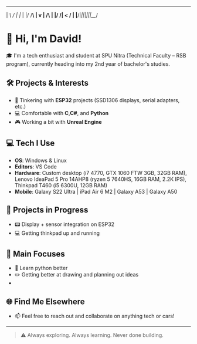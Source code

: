  __   __  _ ___ _  ____  
| _\ /  \| |_  | |/ /__\ 
| v | /\ | |/ /|   < \/ |
|__/|_||_|_|___|_|\_\__/ 



# 👋 Hi, I'm David!

🎓 I'm a tech enthusiast and student at SPU Nitra (Technical Faculty – RSB program), currently heading into my 2nd year of bachelor's studies.

## 🛠️ Projects & Interests

- 🔧 Tinkering with **ESP32** projects (SSD1306 displays, serial adapters, etc.)
- 💻 Comfortable with **C**,**C#**, and **Python**
- 🎮 Working a bit with **Unreal Engine**

## 💻 Tech I Use

- **OS**: Windows & Linux  
- **Editors**: VS Code  
- **Hardware**: Custom desktop (i7 4770, GTX 1060 FTW 3GB, 32GB RAM), Lenovo IdeaPad 5 Pro 14AHP8 (ryzen 5 7640HS, 16GB RAM, 2.2K IPS), Thinkpad T460 (i5 6300U, 12GB RAM)
- **Mobile**: Galaxy S22 Ultra | iPad Air 6 M2 | Galaxy A53 | Galaxy A50

## 🚗 Projects in Progress

- 📟 Display + sensor integration on ESP32
- 💻 Getting thinkpad up and running

## 🔎 Main Focuses
- 📖 Learn python better
- ✏️ Getting better at drawing and planning out ideas
- 
## 🌐 Find Me Elsewhere

- 📫 Feel free to reach out and collaborate on anything tech or cars!

---

> ⚠️ Always exploring. Always learning. Never done building.


